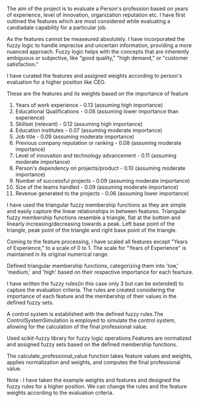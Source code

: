 The aim of the project is to evaluate a Person's profession based on years of experience, level of innovation, organization reputation etc.
I have first outlined the features which are most considered while evaluating a candiadate capability for a particular job.

As the features cannot be measeured absolutely. I have incorporated the fuzzy logic to handle imprecise and uncertain information, providing a more nuanced approach. Fuzzy logic helps with the concepts that are inherently ambiguous or subjective, like "good quality," "high demand," or "customer satisfaction."

I have curated the features and assigned weights according to person's evaluation for a higher posiiton like CEO.

These are the features and its weights based on the importance of feature

1. Years of work experience - 0.13 (assuming high importance)
2. Educational Qualifications - 0.08 (assuming lower importance than experience)
3. Skillset (relevant) -  0.12 (assuming high importance)
4. Education institutes - 0.07 (assuming moderate importance)
5. Job title - 0.09 (assuming moderate importance)
6. Previous company reputation or ranking - 0.08 (assuming moderate importance)
7. Level of innovation and technology advancement - 0.11 (assuming moderate importance)
8. Person's dependency on projects/product - 0.10 (assuming moderate importance)
9. Number of successful projects - 0.09 (assuming moderate importance)
10. Size of the teams handled - 0.09 (assuming moderate importance)
11. Revenue generated to the projects - 0.06 (assuming lower importance)


I have used the triangular fuzzy membership functions as they are simple and easily capture the linear relationships in between features.
Triangular fuzzy membership functions resemble a triangle, flat at the bottom and linearly increasing/decreasing towards a peak. Left base point of the triangle, peak point of the triangle and right base point of the triangle.

Coming to the feature processing, i have scaled all features except "Years of Experience," to a scale of 0 to 1. The scale for "Years of Experience" is maintained in its original numerical range.

Defined triangular membership functions, categorizing them into 'low,' 'medium,' and 'high' based on their respective importance for each fearture.

I have written the fuzzy rules(in this case only 3 but can be extended) to capture the evaluation criteria. The rules are created considering the importance of each feature and the membership of their values in the defined fuzzy sets.

A control system is established with the defined fuzzy rules.The ControlSystemSimulation is employed to simulate the control system, allowing for the calculation of the final professional value.

Used scikit-fuzzy library for fuzzy logic operations.Features are normalized and assigned fuzzy sets based on the defined membership functions.

The calculate_professional_value function takes feature values and weights, applies normalization and weights, and computes the final professional value.

Note : I have taken the example weights and features and designed the fuzzy rules for a higher position. We can change the rules and the feature weights according to the evaluation criteria.
